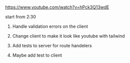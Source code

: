 https://www.youtube.com/watch?v=hPck3Q13wdE

start from 2:30


1. Handle validation errors on the client

1. Change client to make it look like youtube with tailwind

1. Add tests to server for route handelers

1. Maybe add test to client
